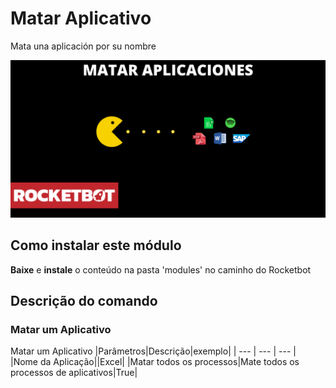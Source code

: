 # Matar Aplicativo
  
Mata una aplicación por su nombre  
  
![banner](imgs/Banner_killApp.png)
## Como instalar este módulo
  
__Baixe__ e __instale__ o conteúdo na pasta 'modules' no caminho do Rocketbot  



## Descrição do comando

### Matar um Aplicativo
  
Matar um Aplicativo
|Parâmetros|Descrição|exemplo|
| --- | --- | --- |
|Nome da Aplicação||Excel|
|Matar todos os processos|Mate todos os processos de aplicativos|True|